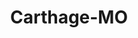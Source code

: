 ---
title: Carthage-MO
slug: carthage-mo
f_state:
- cms/state/missouri.md
f_locations:
- cms/payday-loan/advance-america-2980.md
- cms/payday-loan/cash-country-6946.md
- cms/payday-loan/check-into-cash-12175.md
- cms/payday-loan/check-into-cash-of-missouri-13467.md
- cms/payday-loan/payday-loan-express-inc-23958.md
- cms/payday-loan/payroll-advance-24233.md
- cms/payday-loan/payroll-advance-24235.md
- cms/payday-loan/quick-cash-inc-25091.md
- cms/payday-loan/quik-cash-25419.md
updated-on: '2024-05-30T13:41:28.615Z'
created-on: '2024-05-30T13:41:28.615Z'
published-on: '2024-05-30T13:54:32.469Z'
f_city: Carthage
layout: '[city].html'
tags: city
---